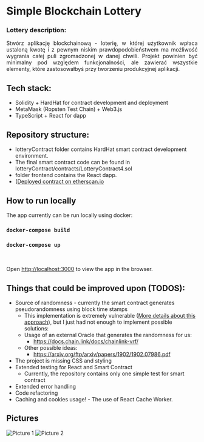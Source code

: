 # Simple Blockchain Lottery
### Lottery description:
<div style="text-align: justify"> 
Stwórz aplikację blockchainową - loterię, w której użytkownik wpłaca ustaloną kwotę i z pewnym niskim prawdopodobieństwem ma możliwość wygrania całej puli zgromadzonej w danej chwili. Projekt powinien być minimalny pod względem funkcjonalności, ale zawierać wszystkie elementy, które zastosowałbyś przy tworzeniu produkcyjnej aplikacji.
</div>

## Tech stack:

* Solidity + HardHat for contract development and deployment
* MetaMask (Ropsten Test Chain) + Web3.js
* TypeScript + React for dapp
## Repository structure:
* lotteryContract folder contains HardHat smart contract development environment.
* The final smart contract code can be found in lotteryContract/contracts/LotteryContract4.sol
* folder frontend contains the React dapp.
* ([Deployed contract on etherscan.io](https://ropsten.etherscan.io/address/0x8d4b40C9e7ef8fafA0E4E857Ea53aF32CbfE52Fc)
## How to run locally

The app currently can be run locally using docker:

### `docker-compose build`
### `docker-compose up`
<br/>

Open [http://localhost:3000](http://localhost:3000) to view the app in the browser.

## Things that could be improved upon (TODOS):
* Source of randomness - currently the smart contract generates pseudorandomness using block time stamps
  * This implementation is extremely vulnerable ([More details about this approach](https://stackoverflow.com/questions/52467248/how-can-we-generate-multiple-random-number-in-ethereum)), but I just had not enough to implement possible solutions:
  * Usage of an external Oracle that generates the randomness for us: 
    * https://docs.chain.link/docs/chainlink-vrf/
  * Other possible ideas:
    * https://arxiv.org/ftp/arxiv/papers/1902/1902.07986.pdf
* The project is missing CSS and styling
* Extended testing for React and Smart Contract
  * Currently, the repository contains only one simple test for smart contract
* Extended error handling 
* Code refactoring
* Caching and cookies usage! - The use of React Cache Worker. 

## Pictures
![Picture 1](https://github.com/FirstGalacticEmpire/simple_blockchain_lottery/main/pictures/picture1.png)
![Picture 2](https://github.com/FirstGalacticEmpire/simple_blockchain_lottery/main/pictures/picture2.png)



